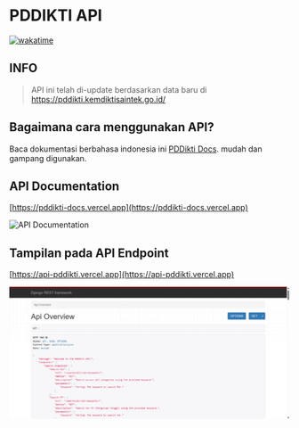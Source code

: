 # PDDIKTI API

[![wakatime](https://wakatime.com/badge/user/018b799e-de53-4f7a-bb65-edc2df9f26d8/project/e637f4e3-a75d-49c8-beb0-0f19f8eb52cd.svg)](https://wakatime.com/badge/user/018b799e-de53-4f7a-bb65-edc2df9f26d8/project/e637f4e3-a75d-49c8-beb0-0f19f8eb52cd)

## INFO

> API ini telah di-update berdasarkan data baru di <https://pddikti.kemdiktisaintek.go.id/>

## Bagaimana cara menggunakan API?

Baca dokumentasi berbahasa indonesia ini [PDDikti Docs](https://pddikti-docs.vercel.app). mudah dan gampang digunakan.

## API Documentation

[https://pddikti-docs.vercel.app](https://pddikti-docs.vercel.app)

![API Documentation](https://github.com/user-attachments/assets/a30872f0-e3d5-45de-a7a1-86609a145fe4)

## Tampilan pada API Endpoint

[https://api-pddikti.vercel.app](https://api-pddikti.vercel.app)

![API Overview](images/api-overview.png)
